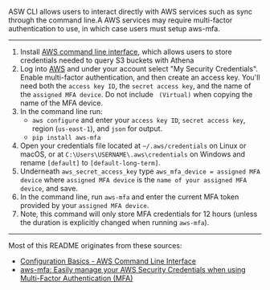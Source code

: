 ASW CLI allows users to interact directly with AWS services such as sync through the command line.A AWS services may require multi-factor authentication to use, in which case users must setup aws-mfa.

***

1. Install [AWS command line interface](https://aws.amazon.com/cli/), which allows users to store credentials needed to query S3 buckets with Athena
2. Log into [AWS](https://ccao-ds.signin.aws.amazon.com/console) and under your account select "My Security Credentials". Enable multi-factor authentication, and then create an access key. You'll need both the `access key ID`, the `secret access key`, and the name of the `assigned MFA device`. Do not include ` (Virtual)` when copying the name of the MFA device.
3. In the command line run:
   - `aws configure` and enter your `access key ID`, `secret access key`, region (`us-east-1`), and `json` for output.
   - `pip install aws-mfa`
4. Open your credentials file located at `~/.aws/credentials` on Linux or macOS, or at `C:\Users\USERNAME\.aws\credentials` on Windows and rename `[default]` to `[default-long-term]`.
5. Underneath `aws_secret_access_key` type `aws_mfa_device = assigned MFA device` where `assigned MFA device` is the `name of your assigned MFA device`, and save.
6. In the command line, run `aws-mfa` and enter the current MFA token provided by your `assigned MFA device`.
7. Note, this command will only store MFA credentials for 12 hours (unless the duration is explicitly changed when running `aws-mfa`).

***

Most of this README originates from these sources:

- [Configuration Basics - AWS Command Line Interface](https://docs.aws.amazon.com/cli/latest/userguide/cli-configure-quickstart.html)
- [aws-mfa: Easily manage your AWS Security Credentials when using Multi-Factor Authentication (MFA)](https://github.com/broamski/aws-mfa)
